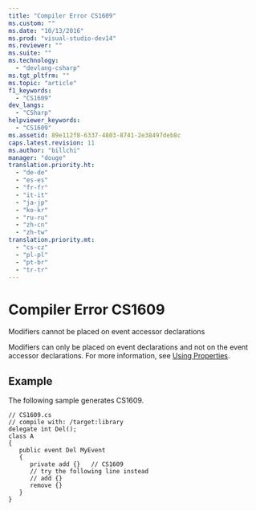 ```yaml
---
title: "Compiler Error CS1609"
ms.custom: ""
ms.date: "10/13/2016"
ms.prod: "visual-studio-dev14"
ms.reviewer: ""
ms.suite: ""
ms.technology: 
  - "devlang-csharp"
ms.tgt_pltfrm: ""
ms.topic: "article"
f1_keywords: 
  - "CS1609"
dev_langs: 
  - "CSharp"
helpviewer_keywords: 
  - "CS1609"
ms.assetid: 89e112f8-6337-4803-8741-2e38497deb8c
caps.latest.revision: 11
ms.author: "billchi"
manager: "douge"
translation.priority.ht: 
  - "de-de"
  - "es-es"
  - "fr-fr"
  - "it-it"
  - "ja-jp"
  - "ko-kr"
  - "ru-ru"
  - "zh-cn"
  - "zh-tw"
translation.priority.mt: 
  - "cs-cz"
  - "pl-pl"
  - "pt-br"
  - "tr-tr"
---
```

# Compiler Error CS1609
Modifiers cannot be placed on event accessor declarations  
  
 Modifiers can only be placed on event declarations and not on the event accessor declarations. For more information, see [Using Properties](../Topic/Using%20Properties%20\(C%23%20Programming%20Guide\).md).  
  
## Example  
 The following sample generates CS1609.  
  
```  
// CS1609.cs  
// compile with: /target:library  
delegate int Del();  
class A  
{  
   public event Del MyEvent   
   {  
      private add {}   // CS1609  
      // try the following line instead  
      // add {}  
      remove {}  
   }  
}  
```